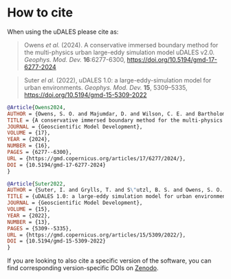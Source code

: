 # How to cite

When using the uDALES please cite as:

> Owens *et al.* (2024). A conservative immersed boundary method for the multi-physics urban large-eddy simulation model uDALES v2.0. *Geophys. Mod. Dev.* **16**:6277-6300, https://doi.org/10.5194/gmd-17-6277-2024

> Suter *el al.* (2022), uDALES 1.0: a large-eddy-simulation model for urban environments. *Geophys. Mod. Dev.* **15**, 5309–5335, https://doi.org/10.5194/gmd-15-5309-2022

```bibtex
@Article{Owens2024,
AUTHOR = {Owens, S. O. and Majumdar, D. and Wilson, C. E. and Bartholomew, P. and van Reeuwijk, M.},
TITLE = {A conservative immersed boundary method for the multi-physics urban large-eddy simulation model uDALES v2.0},
JOURNAL = {Geoscientific Model Development},
VOLUME = {17},
YEAR = {2024},
NUMBER = {16},
PAGES = {6277--6300},
URL = {https://gmd.copernicus.org/articles/17/6277/2024/},
DOI = {10.5194/gmd-17-6277-2024}
}

@Article{Suter2022,
AUTHOR = {Suter, I. and Grylls, T. and S\"utzl, B. S. and Owens, S. O. and Wilson, C. E. and van Reeuwijk, M.},
TITLE = {uDALES 1.0: a large-eddy simulation model for urban environments},
JOURNAL = {Geoscientific Model Development},
VOLUME = {15},
YEAR = {2022},
NUMBER = {13},
PAGES = {5309--5335},
URL = {https://gmd.copernicus.org/articles/15/5309/2022/},
DOI = {10.5194/gmd-15-5309-2022}
}

```

If you are looking to also cite a specific version of the software, you can find corresponding version-specific DOIs on [Zenodo](https://doi.org/10.5281/zenodo.5111496).
